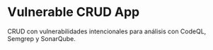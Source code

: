 # Vulnerable CRUD App

CRUD con vulnerabilidades intencionales para análisis con CodeQL, Semgrep y SonarQube.